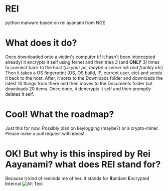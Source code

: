 # REI
python malware based on rei ayanami from NGE 

# What does it do?
Once downloaded onto a victim's computer (if it hasn't been intercepted already)
it encrypts it self using fernet and then tries *3* (and **ONLY** 3) times to connect back to the host (*i.e your pc, maybe a server idk and frankly idc*)
Then it takes a OS fingerprint (OS, OS build, IP, current user, etc) and sends it back to the host.
After, it sorts to the Downloads folder and downloads the latest 10 things from there and then moves to the Documents folder but downloads 20 items.
Once done, it dencrypts it self and then promptly deletes it self.

# Cool! What the roadmap?
Just this for now. Possibly plan on keylogging (maybe?) or a crypto-miner. Please make a pull request with ideas!

# OK! But why is this inspired by Rei Aayanami? what does REI stand for?
Because it kind of reminds me of her. 
It stands for **R**andom **E**ncrypted **I**nternal
![Alt Text](https://i.pinimg.com/originals/e2/9d/91/e29d916cf40ade4cf03af70266555939.gif)
